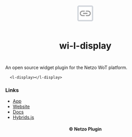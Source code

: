 <div align="center">
  <a href="https://netzo.io" target="_blank" >
    <img height="50" src="https://raw.githubusercontent.com/netzoio/netzo/main/plugins/widgets/wi-l-display/src/assets/icon.png" style="margin: 12px 0px" />
  </a>

  <h1 style="padding: 6px 0px 24px 0px">wi-l-display</h1>
</div>

An open source widget plugin for the Netzo WoT platform.

```showcase
  <l-display></l-display>
```

### Links

- [App](https://app.netzo.io)
- [Website](https://netzo.io)
- [Docs](https://docs.netzo.io)
- [Hybrids.js](https://hybrids.js.org)

<div align="center">
  <h4>© Netzo Plugin</h4>
</div>
